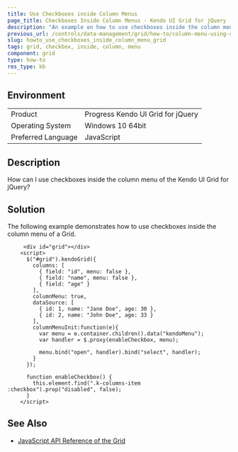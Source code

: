 ```yaml
---
title: Use Checkboxes inside Column Menus
page_title: Checkboxes Inside Column Menus - Kendo UI Grid for jQuery
description: "An example on how to use checkboxes inside the column menu of the Kendo UI Grid for jQuery."
previous_url: /controls/data-management/grid/how-to/column-menu-using-checkboxes, /controls/data-management/grid/how-to/various/column-menu-using-checkboxes
slug: howto_use_checkboxes_inside_column_menu_grid
tags: grid, checkbox, inside, column, menu
component: grid
type: how-to
res_type: kb
---
```


## Environment
<table>
 <tr>
  <td>Product</td>
  <td>Progress Kendo UI Grid for jQuery</td>
 </tr>
 <tr>
  <td>Operating System</td>
  <td>Windows 10 64bit</td>
 </tr>
 <tr>
  <td>Preferred Language</td>
  <td>JavaScript</td>
 </tr>
</table>

## Description

How can I use checkboxes inside the column menu of the Kendo UI Grid for jQuery?

## Solution

The following example demonstrates how to use checkboxes inside the column menu of a Grid.

```dojo
     <div id="grid"></div>
    <script>
      $("#grid").kendoGrid({
        columns: [
          { field: "id", menu: false },
          { field: "name", menu: false },
          { field: "age" }
        ],
        columnMenu: true,
        dataSource: [
          { id: 1, name: "Jane Doe", age: 30 },
          { id: 2, name: "John Doe", age: 33 }
        ],
        columnMenuInit:function(e){    
          var menu = e.container.children().data("kendoMenu");
          var handler = $.proxy(enableCheckbox, menu);

          menu.bind("open", handler).bind("select", handler);    
        }
      });

      function enableCheckbox() {
        this.element.find(".k-columns-item :checkbox").prop("disabled", false);
      }
    </script>
```

## See Also

* [JavaScript API Reference of the Grid](/api/javascript/ui/grid)

